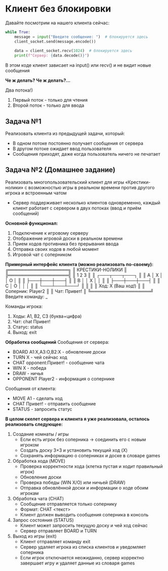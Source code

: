 # Клиент без блокировки

Давайте посмотрим на нашего клиента сейчас:

```python
while True:
    message = input("Введите сообщение: ")  # блокируется здесь
    client_socket.send(message.encode())
    
    data = client_socket.recv(1024)  # блокируется здесь
    print(f"Сервер: {data.decode()}")
```

В этом коде клиент зависает на input() или recv() и не видит новые сообщения

**Че ж делать? Че ж делать?...**

Два потока!)

1. Первый поток - только для чтения
2. Второй поток - только для ввода

## Задача №1
Реализовать клиента из предыдущей задачи, который:
* В одном потоке постоянно получает сообщения от сервера
* В другом потоке ожидает ввод пользователя
* Сообщения приходят, даже когда пользователь ничего не печатает

## Задача №2 (Домашнее задание)
Реализовать многопользовательский клиент для игры «Крестики-нолики» с возможностью игры в реальном времени против другого игрока и встроенным чатом
* Сервер поддерживает несколько клиентов одновременно, каждый клиент работает с сервером в двух потоках (ввод и приём сообщений)

**Основной функционал:** 
1. Подключение к игровому серверу 
2. Отображение игровой доски в реальном времени
3. Прием ходов противника без прерывания ввода 
4. Отправка своих ходов в любой момент 
5. Игровой чат с соперником

**Примерный интерфейс клиента (можно реализовать по-своему):** 
╔═══════════════════╗
║  КРЕСТИКИ-НОЛИКИ  ║
╠═══════════════════╣
║     1   2   3     ║
║   ┌───┬───┬───┐   ║
║ A │ X │   │ O │   ║
║   ├───┼───┼───┤   ║
║ B │   │ X │   │   ║
║   ├───┼───┼───┤   ║
║ C │ O │   │   │   ║
║   └───┴───┴───┘   ║
║                   ║
║ Ход: X (Ваш ход!) ║
║ Соперник: Player2 ║
║ Чат: Привет!      ║
╚═══════════════════╝
Введите команду: _

Команды игрока:
1. Ходы: A1, B2, C3 (буква+цифра)
2. Чат: chat Привет!
3. Статус: status
4. Выход: exit

**Обработка сообщений**
Сообщения от сервера:
* BOARD A1:X,A3:O,B2:X - обновление доски
* TURN X - чей сейчас ход
* CHAT opponent:Привет! - сообщение чата
* WIN X - победа
* DRAW - ничья
* OPPONENT Player2 - информация о сопернике

Сообщения от клиента:
* MOVE A1 - сделать ход
* CHAT Привет! - отправить сообщение
* STATUS - запросить статус

**В целом скелет сервера и клиента я уже реализовала, осталось реализовать следующее:**
1. Создание комнаты / игры
    * Если есть игрок без соперника → соединить его с новым игроком
    * Создать доску 3×3 и установить текущий ход (X)
    * Сохранять информацию о соперниках и доске в словаре games
2. Обработка хода (MOVE)
   * Проверка корректности хода (клетка пустая и ходит правильный игрок)
   * Обновление доски 
   * Проверка победы (WIN X/O) или ничьей (DRAW)
   * Отправка обновлённой доски и информации о ходе обоим игрокам
3. Обработка чата (CHAT)
   * Сообщение отправляется только сопернику
   * Формат: CHAT <текст>
   * Клиент должен выводить сообщения соперника в консоль
4. Запрос состояния (STATUS)
   * Клиент может запросить текущую доску и чей ход сейчас
   * Сервер отправляет BOARD и TURN
5. Выход из игры (exit)
   * Клиент отправляет команду exit
   * Сервер удаляет игрока из списка клиентов и уведомляет соперника
   * Если игрок отключается неожиданно, сервер корректно завершает игру и удаляет данные из словаря games